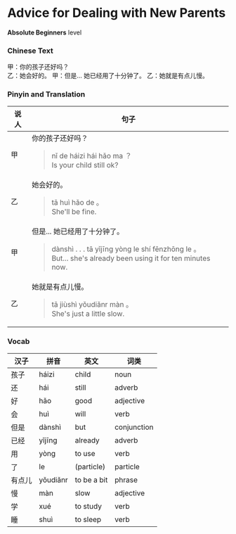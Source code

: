 # Advice for Dealing with New Parents
**Absolute Beginners** level
### Chinese Text
甲：你的孩子还好吗？<br />乙：她会好的。
甲：但是... 她已经用了十分钟了。
乙：她就是有点儿慢。

### Pinyin and Translation
|说人|句子|
|----|----|
|甲|你的孩子还好吗？<blockquote>nǐ de háizi hái hǎo ma ？<br />Is your child still ok?</blockquote>|
|乙|她会好的。<blockquote>tā huì hǎo de 。<br />She'll be fine.</blockquote>|
|甲|但是... 她已经用了十分钟了。<blockquote>dànshì . . .  tā yǐjīng yòng le shí fēnzhōng le 。<br />But... she's already been using it for ten minutes now.</blockquote>|
|乙|她就是有点儿慢。<blockquote>tā jiùshì yǒudiǎnr màn 。<br />She's just a little slow.</blockquote>|
### Vocab
|汉子|拼音|英文|词类|
|----|----|----|----|
|孩子|háizi|child|noun|
|还|hái|still|adverb|
|好|hǎo|good|adjective|
|会|huì|will|verb|
|但是|dànshì|but|conjunction|
|已经|yǐjīng|already|adverb|
|用|yòng|to use|verb|
|了|le|(particle)|particle|
|有点儿|yǒudiǎnr|to be a bit|phrase|
|慢|màn|slow|adjective|
|学|xué|to study|verb|
|睡|shuì|to sleep|verb|